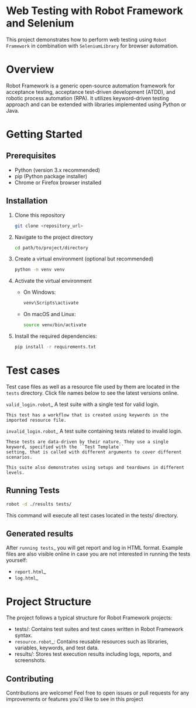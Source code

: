 Web Testing with Robot Framework and Selenium
=============================================

This project demonstrates how to perform web testing using `Robot Framework` in combination with `SeleniumLibrary` for
browser automation.

Overview
========
Robot Framework is a generic open-source automation framework for acceptance testing, acceptance test-driven development
(ATDD), and robotic process automation (RPA). It utilizes keyword-driven testing approach and can be extended with
libraries implemented using Python or Java.

Getting Started
===============
Prerequisites
-------------

* Python (version 3.x recommended)
* pip (Python package installer)
* Chrome or Firefox browser installed

Installation
------------

1. Clone this repository
    ```bash
    git clone <repository_url>
    ```

2. Navigate to the project directory
    ```bash
    cd path/to/project/directory
    ```

3. Create a virtual environment (optional but recommended)
    ```bash
    python -m venv venv
    ```

4. Activate the virtual environment
    * On Windows:
      ```bash
      venv\Scripts\activate
      ```
    * On macOS and Linux:
      ```bash
      source venv/bin/activate
      ```

5. Install the required dependencies:
    ```bash
    pip install -r requirements.txt
    ```

Test cases
==========

Test case files as well as a resource file used by them are located in the `tests` directory. Click file names below to
see the latest versions online.

`valid_login.robot`_
A test suite with a single test for valid login.

    This test has a workflow that is created using keywords in the imported resource file.

`invalid_login.robot`_
A test suite containing tests related to invalid login.

    These tests are data-driven by their nature. They use a single keyword, specified with the ``Test Template`` 
    setting, that is called with different arguments to cover different scenarios.

    This suite also demonstrates using setups and teardowns in different levels.

Running Tests
-------------

```bash
robot -d ./results tests/
```

This command will execute all test cases located in the tests/ directory.

Generated results
-----------------

After `running tests`_ you will get report and log in HTML format. Example files are also visible online in case you are
not interested in running the tests yourself:

- `report.html`_
- `log.html`_

Project Structure
=================
The project follows a typical structure for Robot Framework projects:

* tests/: Contains test suites and test cases written in Robot Framework syntax.
* `resource.robot`_: Contains reusable resources such as libraries, variables, keywords, and test data.
* results/: Stores test execution results including logs, reports, and screenshots.

Contributing
------------
Contributions are welcome! Feel free to open issues or pull requests for any improvements or features you'd like to see
in this project



